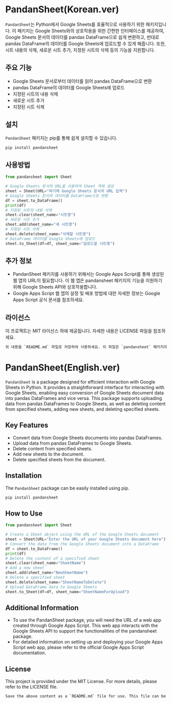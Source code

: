 # PandanSheet(Korean.ver)

`PandanSheet`는 Python에서 Google Sheets를 효율적으로 사용하기 위한 패키지입니다. 이 패키지는 Google Sheets와의 상호작용을 위한 간편한 인터페이스를 제공하여, Google Sheets 문서의 데이터를 pandas DataFrame으로 쉽게 변환하고, 반대로 pandas DataFrame의 데이터를 Google Sheets에 업로드할 수 있게 해줍니다. 또한, 시트 내용의 삭제, 새로운 시트 추가, 지정된 시트의 삭제 등의 기능을 지원합니다.

## 주요 기능

- Google Sheets 문서로부터 데이터를 읽어 pandas DataFrame으로 변환
- pandas DataFrame의 데이터를 Google Sheets에 업로드
- 지정된 시트의 내용 삭제
- 새로운 시트 추가
- 지정된 시트 삭제

## 설치

`PandanSheet` 패키지는 pip를 통해 쉽게 설치할 수 있습니다.

```bash
pip install pandansheet
```
## 사용방법
```py
from pandansheet import Sheet

# Google Sheets 문서의 URL을 사용하여 Sheet 객체 생성
sheet = Sheet(URL="여기에 Google Sheets 문서의 URL 입력")
# Google Sheets 문서의 데이터를 DataFrame으로 변환
df = sheet.to_DataFrame()
print(df)
# 지정된 시트의 내용 삭제
sheet.clear(sheet_name="시트명")
# 새로운 시트 추가
sheet.add(sheet_name="새 시트명")
# 지정된 시트 삭제
sheet.delete(sheet_name="삭제할 시트명")
# DataFrame 데이터를 Google Sheets에 업로드
sheet.to_Sheet(df=df, sheet_name="업로드할 시트명")
```
## 추가 정보
- PandanSheet 패키지를 사용하기 위해서는 Google Apps Script를 통해 생성된 웹 앱의 URL이 필요합니다. 이 웹 앱은 pandansheet 패키지의 기능을 지원하기 위해 Google Sheets API와 상호작용합니다.
- Google Apps Script 웹 앱의 설정 및 배포 방법에 대한 자세한 정보는 Google Apps Script 공식 문서를 참조하세요.
## 라이선스
이 프로젝트는 MIT 라이선스 하에 제공됩니다. 자세한 내용은 LICENSE 파일을 참조하세요.
```bash
위 내용을 `README.md` 파일로 저장하여 사용하세요. 이 파일은 `pandansheet` 패키지의 GitHub 저장소 또는 다른 코드 공유 플랫폼에 추가될 수 있으며, 사용자가 패키지의 기능과 사용 방법을 쉽게 이해할 수 있도록 도와줍니다.
```
# PandanSheet(English.ver)

`PandanSheet` is a package designed for efficient interaction with Google Sheets in Python. It provides a straightforward interface for interacting with Google Sheets, enabling easy conversion of Google Sheets document data into pandas DataFrames and vice versa. This package supports uploading data from pandas DataFrames to Google Sheets, as well as deleting content from specified sheets, adding new sheets, and deleting specified sheets.

## Key Features

- Convert data from Google Sheets documents into pandas DataFrames.
- Upload data from pandas DataFrames to Google Sheets.
- Delete content from specified sheets.
- Add new sheets to the document.
- Delete specified sheets from the document.

## Installation

The `PandanSheet` package can be easily installed using pip.

```bash
pip install pandansheet
```
## How to Use
```py
from pandansheet import Sheet

# Create a Sheet object using the URL of the Google Sheets document
sheet = Sheet(URL="Enter the URL of your Google Sheets document here")
# Convert the data from the Google Sheets document into a DataFrame
df = sheet.to_DataFrame()
print(df)
# Delete the content of a specified sheet
sheet.clear(sheet_name="SheetName")
# Add a new sheet
sheet.add(sheet_name="NewSheetName")
# Delete a specified sheet
sheet.delete(sheet_name="SheetNameToDelete")
# Upload DataFrame data to Google Sheets
sheet.to_Sheet(df=df, sheet_name="SheetNameForUpload")
```
## Additional Information
- To use the PandanSheet package, you will need the URL of a web app created through Google Apps Script. This web app interacts with the Google Sheets API to support the functionalities of the pandansheet package.
- For detailed information on setting up and deploying your Google Apps Script web app, please refer to the official Google Apps Script documentation.
## License
This project is provided under the MIT License. For more details, please refer to the LICENSE file.
```bash
Save the above content as a `README.md` file for use. This file can be added to the `pandansheet` package's GitHub repository or any other code-sharing platform, helping users to easily understand the functionalities and usage of the package.
```